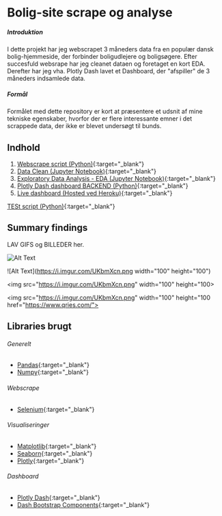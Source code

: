# Bolig-site scrape og analyse

##### Introduktion
I dette projekt har jeg webscrapet 3 måneders data fra en populær dansk bolig-hjemmeside, der forbinder boligudlejere og boligsøgere.
Efter succesfuld websrape har jeg cleanet dataen og foretaget en kort EDA. Derefter har jeg vha. Plotly Dash lavet et Dashboard, der "afspiller" de 3 måneders indsamlede data.

##### Formål
Formålet med dette repository er kort at præsentere et udsnit af mine tekniske egenskaber, hvorfor der er flere interessante emner i det scrappede data, der ikke er blevet undersøgt til bunds.

## Indhold
1. [Webscrape script (Python)](https://github.com/MadsJC/Bolig-site-analyse/blob/master/PYTHON%20Bolig-Scraper.py){:target="_blank"}
2. [Data Clean (Jupyter Notebook)](https://nbviewer.jupyter.org/github/MadsJC/Bolig-site-analyse/blob/master/PYTHON%20-%20Data%20Clean.ipynb){:target="_blank"}
3. [Exploratory Data Analysis - EDA (Jupyter Notebook)](https://nbviewer.jupyter.org/github/MadsJC/Bolig-site-analyse/blob/master/PYTHON%20-%20Exploratory%20Data%20Analysis%20%28EDA%29.ipynb){:target="_blank"}
4. [Plotly Dash dashboard BACKEND (Python)](https://github.com/MadsJC/Bolig-site-analyse/blob/master/PYTHON%20-%20Data%20Clean.ipynb){:target="_blank"}
5. [Live dashboard (Hosted ved Heroku)](https://mc-livebolig.herokuapp.com/){:target="_blank"}


[TESt script (Python)](https://nbviewer.jupyter.org/github/MadsJC/Bolig-site-analyse/blob/master/PYTHON%20-%20Exploratory%20Data%20Analysis%20%28EDA%29.ipynb){:target="_blank"}

## Summary findings

LAV GIFS og BILLEDER her.

![Alt Text](https://media.giphy.com/media/vFKqnCdLPNOKc/giphy.gif)

![Alt Text](https://i.imgur.com/UKbmXcn.png width="100" height="100")

<img src="https://i.imgur.com/UKbmXcn.png" width="100" height="100>

<img src="https://i.imgur.com/UKbmXcn.png" width="100" height="100 href="https://www.qries.com/">


## Libraries brugt

###### Generelt
* [Pandas](https://pandas.pydata.org/pandas-docs/version/0.25.3/){:target="_blank"}
* [Numpy](https://numpy.org/doc/stable/reference/){:target="_blank"}

###### Webscrape
* [Selenium](https://selenium-python.readthedocs.io/){:target="_blank"}

###### Visualiseringer
* [Matplotlib](https://matplotlib.org/contents.html){:target="_blank"}
* [Seaborn](https://seaborn.pydata.org/){:target="_blank"}
* [Plotly](https://plotly.com/python/){:target="_blank"}

###### Dashboard
* [Plotly Dash](https://dash.plotly.com/){:target="_blank"}
* [Dash Bootstrap Components](https://dash-bootstrap-components.opensource.faculty.ai/docs/){:target="_blank"}
